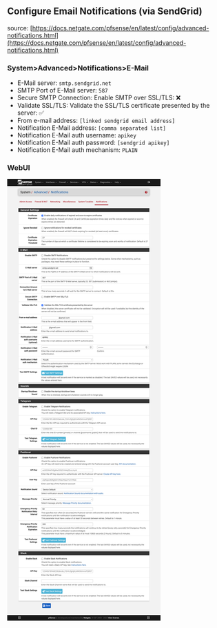 ## Configure Email Notifications (via SendGrid)

source: [https://docs.netgate.com/pfsense/en/latest/config/advanced-notifications.html](https://docs.netgate.com/pfsense/en/latest/config/advanced-notifications.html)

### System>Advanced>Notifications>E-Mail
* E-Mail server: ``smtp.sendgrid.net``
* SMTP Port of E-Mail server: ``587``
* Secure SMTP Connection: Enable SMTP over SSL/TLS: :x:
* Validate SSL/TLS: Validate the SSL/TLS certificate presented by the server: :white_check_mark:
* From e-mail address: ``[linked sendgrid email address]``
* Notification E-Mail address: ``[comma separated list]``
* Notification E-Mail auth username: ``apikey``
* Notification E-Mail auth password: ``[sendgrid apikey]``
* Notification E-Mail auth mechanism: ``PLAIN``

### WebUI

![alt text](email.jpg "email")
